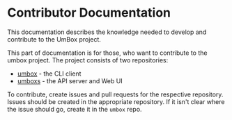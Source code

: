 # Contributor Documentation

This documentation describes the knowledge needed to develop and contribute
to the UmBox project.

This part of documentation is for those, who want to contribute to the umbox
project. The project consists of two repositories:

- [umbox](https://github.com/marekmaskarinec/umbox) - the CLI client
- [umboxs](https://github.com/marekmaskarinec/umboxs) - the API server and Web UI

To contribute, create issues and pull requests for the respective repository.
Issues should be created in the appropriate repository. If it isn't clear where the
issue should go, create it in the `umbox` repo.
